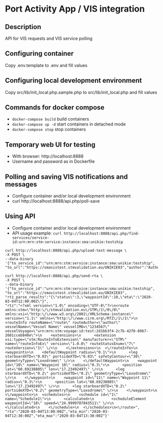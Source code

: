 # Port Activity App / VIS integration

## Description
API for VIS requests and VIS service polling

## Configuring container
Copy .env.template to .env and fill values

## Configuring local development environment
Copy src/lib/init_local.php.sample.php to src/lib/init_local.php and fill values

## Commands for docker compose
- `docker-compose build` build containers
- `docker-compose up -d` start containers in detached mode
- `docker-compose stop` stop containers

## Temporary web UI for testing
- With browser: http://localhost:8888
- Username and password as in Dockerfile

## Polling and saving VIS notifications and messages
- Configure container and/or local development environment
- curl http://localhost:8888/api.php/poll-save

## Using API
- Configure container and/or local development environment
- API usage example:
```curl http://localhost:8888/api.php/find-services/service-id:urn:mrn:stm:service:instance:sma:unikie:testship```

```
curl http://localhost:8888/api.php/upload-text-message \
-X POST \
--data-binary '{"to_service_id":"urn:mrn:stm:service:instance:sma:unikie:testship", "to_url":"https://smavistest.stmvalidation.eu/UNIKIE03","author":"Author","subject":"Subject","body":"Body"}'
```

```
curl http://localhost:8888/api.php/send-rta \
-X POST \
--data-binary '{"to_service_id":"urn:mrn:stm:service:instance:sma:unikie:testship", "to_url":"https://smavistest.stmvalidation.eu/UNIKIE03",
"rtz_parse_results":"{\"status\":3,\"waypointId\":10,\"eta\":\"2020-03-04T12:00:00Z\"}",
"rtz":"<?xml version=\"1.0\" encoding=\"UTF-8\"?>\n<route xmlns:stm=\"http:\/\/stmvalidation.eu\/STM\/1\/0\/0\" xmlns:xsi=\"http:\/\/www.w3.org\/2001\/XMLSchema-instance\" version=\"1.1\" xmlns=\"http:\/\/www.cirm.org\/RTZ\/1\/1\">\n  <routeInfo routeName=\"route\" routeAuthor=\"author\" vesselName=\"Vessel Name\" vesselIMO=\"1234567\" vesselVoyage=\"urn:mrn:stm:voyage:id:test:2d1bb3f4-2c7b-42f0-8967-2601cceb840e\">\n    <extensions>\n      <extension xsi:type=\"stm:RouteInfoExtension\" manufacturer=\"STM\" name=\"routeInfoEx\" version=\"1.0.0\" routeStatusEnum=\"7\" routeVersion=\"1\" \/>\n    <\/extensions>\n  <\/routeInfo>\n  <waypoints>\n    <defaultWaypoint radius=\"0.1\">\n      <leg starboardXTD=\"0.03\" portsideXTD=\"0.03\" safetyContour=\"30\" geometryType=\"Loxodrome\" \/>\n    <\/defaultWaypoint>\n    <waypoint id=\"10\" name=\"Waypoint 10\" radius=\"0.3\">\n      <position lat=\"60.69238805\" lon=\"17.23492497\" \/>\n      <leg starboardXTD=\"0.2\" portsideXTD=\"0.2\" geometryType=\"Loxodrome\" \/>\n    <\/waypoint>\n    <waypoint id=\"11\" name=\"Waypoint 11\" radius=\"0.3\">\n      <position lat=\"60.69238805\" lon=\"17.23492497\" \/>\n      <leg starboardXTD=\"0.2\" portsideXTD=\"0.2\" geometryType=\"Loxodrome\" \/>\n    <\/waypoint>\n  <\/waypoints>\n  <schedules>\n    <schedule id=\"1\" name=\"Schedule1\">\n      <calculated>\n        <scheduleElement waypointId=\"10\" speed=\"24.9999787843511\" \/>\n      <\/calculated>\n    <\/schedule>\n  <\/schedules>\n<\/route>",
"rta":"2020-03-04T13:00:00Z","eta_min":"2020-03-04T12:30:00Z","eta_max":"2020-03-04T13:30:00Z"}'
```